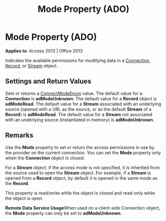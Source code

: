 ﻿---
title: Mode Property (ADO)
TOCTitle: Mode Property (ADO)
ms:assetid: 62086f4f-8624-16c4-dae1-a17475d1864d
ms:mtpsurl: https://msdn.microsoft.com/library/JJ249365(v=office.15)
ms:contentKeyID: 48545227
ms.date: 09/18/2015
mtps_version: v=office.15
---

# Mode Property (ADO)


**Applies to**: Access 2013 | Office 2013

Indicates the available permissions for modifying data in a [Connection](connection-object-ado.md), [Record](record-object-ado.md), or [Stream](stream-object-ado.md) object.

## Settings and Return Values

Sets or returns a [ConnectModeEnum](connectmodeenum.md) value. The default value for a **Connection** is **adModeUnknown**. The default value for a **Record** object is **adModeRead**. The default value for a **Stream** associated with an underlying source (opened with a URL as the source, or as the default **Stream** of a **Record**) is **adModeRead**. The default value for a **Stream** not associated with an underlying source (instantiated in memory) is **adModeUnknown**.

## Remarks

Use the **Mode** property to set or return the access permissions in use by the provider on the current connection. You can set the **Mode** property only when the **Connection** object is closed.

For a **Stream** object, if the access mode is not specified, it is inherited from the source used to open the **Stream** object. For example, if a **Stream** is opened from a **Record** object, by default it is opened in the same mode as the **Record**.

This property is read/write while the object is closed and read-only while the object is open.

**Remote Data Service Usage**When used on a client-side Connection object, the **Mode** property can only be set to **adModeUnknown**.

